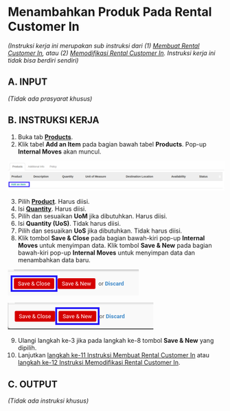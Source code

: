 # Menambahkan Produk Pada Rental Customer In

*(Instruksi kerja ini merupakan sub instruksi dari (1) [Membuat Rental Customer In](./membuat.md), atau (2) [Memodifikasi Rental Customer In](./modifikasi.md). Instruksi kerja ini tidak bisa berdiri sendiri)*

## A. INPUT

*(Tidak ada prasyarat khusus)*

## B. INSTRUKSI KERJA

1. Buka tab **[Products](./penjelasan.md#tab-products)**.
2. Klik tabel **Add an Item** pada bagian bawah tabel **Products**. Pop-up **Internal Moves** akan muncul.

![](../../img/rental-customer-in/tombol-add-item-produk.png)

3. Pilih **[Product](./penjelasan.md#field-product)**. Harus diisi.
4. Isi **[Quantity](./penjelasan.md#field-quantity)**. Harus diisi.
5. Pilih dan sesuaikan **UoM** jika dibutuhkan. Harus diisi.
6. Isi **Quantity (UoS)**. Tidak harus diisi.
7. Pilih dan sesuaikan **UoS** jika dibutuhkan. Tidak harus diisi.
8. Klik tombol **Save & Close** pada bagian bawah-kiri pop-up **Internal Moves** untuk menyimpan data. Klik tombol **Save & New** pada bagian bawah-kiri pop-up **Internal Moves** untuk menyimpan data dan menambahkan data baru.

![](../../img/rental-customer-in/tombol-save-close-produk.png)

![](../../img/rental-customer-in/tombol-save-new-produk.png)

9. Ulangi langkah ke-3 jika pada langkah ke-8 tombol **Save & New** yang dipilih.
10. Lanjutkan [langkah ke-11 Instruksi Membuat Rental Customer In](./membuat.md#l11) atau [langkah ke-12 Instruksi Memodifikasi Rental Customer In](./modifikasi.md#l12).

## C. OUTPUT

*(Tidak ada instruksi khusus)*
